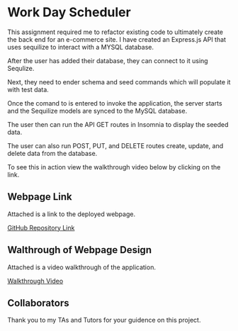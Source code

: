 # Work Day Scheduler

This assignment required me to refactor existing code to ultimately create the back end for an e-commerce site. I have created an Express.js API that uses sequilize to interact with a MYSQL database. 

After the user has added their database, they can connect to it using Sequlize. 

Next, they need to ender schema and seed commands which will populate it with test data. 

Once the comand to is entered to invoke the application, the server starts and the Sequilize models are synced to the MySQL database. 

The user then can run the API GET routes in Insomnia to display the seeded data.

The user can also run POST, PUT, and DELETE routes create, update, and delete data from the database. 

To see this in action view the walkthrough video below by clicking on the link. 

## Webpage Link

Attached is a link to the deployed webpage.

[GitHub Repository Link](https://github.com/sethaphelps/Back-End-Commerce)

## Walthrough of Webpage Design

Attached is a video walkthrough of the application. 

[Walkthrough Video](https://watch.screencastify.com/v/78Sdy1LAr7aN6tBkOsNh)

## Collaborators

Thank you to my TAs and Tutors for your guidence on this project.